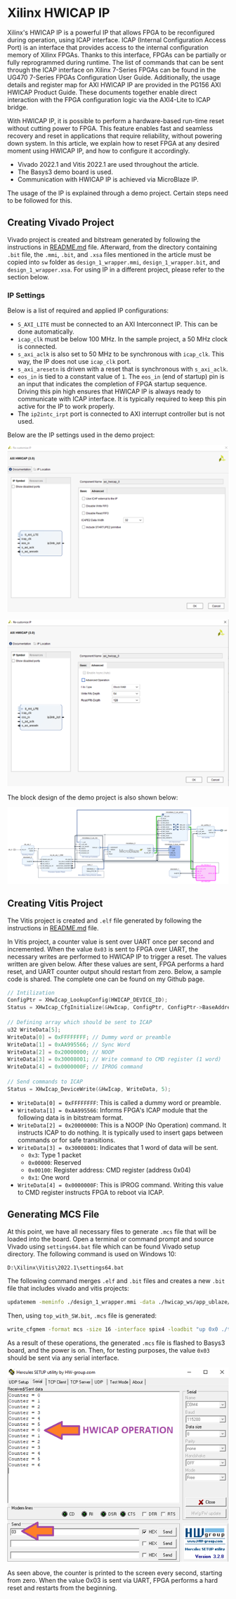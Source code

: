 # Xilinx HWICAP IP

Xilinx's HWICAP IP is a powerful IP that allows FPGA to be reconfigured during operation, using ICAP interface. ICAP (Internal Configuration Access Port) is an interface that provides access to the internal configuration memory of Xilinx FPGAs. Thanks to this interface, FPGAs can be partially or fully reprogrammed during runtime. The list of commands that can be sent through the ICAP interface on Xilinx 7-Series FPGAs can be found in the UG470 7-Series FPGAs Configuration User Guide. Additionally, the usage details and register map for AXI HWICAP IP are provided in the PG156 AXI HWICAP Product Guide. These documents together enable direct interaction with the FPGA configuration logic via the AXI4-Lite to ICAP bridge.

With HWICAP IP, it is possible to perform a hardware-based run-time reset without cutting power to FPGA. This feature enables fast and seamless recovery and reset in applications that require reliability, without powering down system. In this article, we explain how to reset FPGA at any desired moment using HWICAP IP, and how to configure it accordingly.

- Vivado 2022.1 and Vitis 2022.1 are used throughout the article.
- The Basys3 demo board is used.
- Communication with HWICAP IP is achieved via MicroBlaze IP.

The usage of the IP is explained through a demo project. Certain steps need to be followed for this.

## Creating Vivado Project

Vivado project is created and bitstream generated by following the instructions in [README.md](./fpga/README.md) file. Afterward, from the directory containing `.bit` file, the `.mmi`, `.bit`, and `.xsa` files mentioned in the article must be copied into `sw` folder as `design_1_wrapper.mmi`, `design_1_wrapper.bit`, and `design_1_wrapper.xsa`. For using IP in a different project, please refer to the section below.

### IP Settings

Below is a list of required and applied IP configurations:

- `S_AXI_LITE` must be connected to an AXI Interconnect IP. This can be done automatically.
- `icap_clk` must be below 100 MHz. In the sample project, a 50 MHz clock is connected.
- `s_axi_aclk` is also set to 50 MHz to be synchronous with `icap_clk`. This way, the IP does not use `icap_clk` port.
- `s_axi_aresetn` is driven with a reset that is synchronous with `s_axi_aclk`.
- `eos_in` is tied to a constant value of `1`. The `eos_in` (end of startup) pin is an input that indicates the completion of FPGA startup sequence. Driving this pin high ensures that HWICAP IP is always ready to communicate with ICAP interface. It is typically required to keep this pin active for the IP to work properly.
- The `ip2intc_irpt` port is connected to AXI interrupt controller but is not used.

Below are the IP settings used in the demo project:

![figure1](./assets/hwicap1.png)

![figure2](./assets/hwicap2.png)

The block design of the demo project is also shown below:

![figure3](./assets/hwicap3.png)

## Creating Vitis Project

The Vitis project is created and `.elf` file generated by following the instructions in [README.md](./sw/README.md) file.

In Vitis project, a counter value is sent over UART once per second and incremented. When the value `0x03` is sent to FPGA over UART, the necessary writes are performed to HWICAP IP to trigger a reset. The values written are given below. After these values are sent, FPGA performs a hard reset, and UART counter output should restart from zero. Below, a sample code is shared. The complete one can be found on my Github page.

```c
// Intilization
ConfigPtr = XHwIcap_LookupConfig(HWICAP_DEVICE_ID);
Status = XHwIcap_CfgInitialize(&HwIcap, ConfigPtr, ConfigPtr->BaseAddress);

// Defining array which should be sent to ICAP
u32 WriteData[5];
WriteData[0] = 0xFFFFFFFF; // Dummy word or preamble
WriteData[1] = 0xAA995566; // Sync Word
WriteData[2] = 0x20000000; // NOOP
WriteData[3] = 0x30008001; // Write command to CMD register (1 word)
WriteData[4] = 0x0000000F; // IPROG command

// Send commands to ICAP
Status = XHwIcap_DeviceWrite(&HwIcap, WriteData, 5);
```

- `WriteData[0] = 0xFFFFFFFF`: This is called a dummy word or preamble.
- `WriteData[1] = 0xAA995566`: Informs FPGA's ICAP module that the following data is in bitstream format.
- `WriteData[2] = 0x20000000`: This is a NOOP (No Operation) command. It instructs ICAP to do nothing. It is typically used to insert gaps between commands or for safe transitions.
- `WriteData[3] = 0x30008001`: Indicates that 1 word of data will be sent.
  - `0x3`: Type 1 packet
  - `0x00000`: Reserved
  - `0x00100`: Register address: CMD register (address 0x04)
  - `0x1`: One word
- `WriteData[4] = 0x0000000F`: This is IPROG command. Writing this value to CMD register instructs FPGA to reboot via ICAP.

## Generating MCS File

At this point, we have all necessary files to generate `.mcs` file that will be loaded into the board. Open a terminal or command prompt and source Vivado using `settings64.bat` file which can be found Vivado setup directory. The following command is used on Windows 10:

```bash
D:\Xilinx\Vitis\2022.1\settings64.bat
```

The following command merges `.elf` and `.bit` files and creates a new `.bit` file that includes vivado and vitis projects:

```bash
updatemem -meminfo ./design_1_wrapper.mmi -data ./hwicap_ws/app_ublaze/Debug/app_ublaze.elf -bit ./design_1_wrapper.bit -proc design_1_i/microblaze_0 -out top_with_SW.bit -force
```

Then, using `top_with_SW.bit`, `.mcs` file is generated:

```bash
write_cfgmem -format mcs -size 16 -interface spix4 -loadbit "up 0x0 ./top_with_SW.bit" -file output.mcs -force
```

As a result of these operations, the generated `.mcs` file is flashed to Basys3 board, and the power is on. Then, for testing purposes, the value `0x03` should be sent via any serial interface.

![figure4](./assets/hwicap4.png)

As seen above, the counter is printed to the screen every second, starting from zero. When the value 0x03 is sent via UART, FPGA performs a hard reset and restarts from the beginning.
